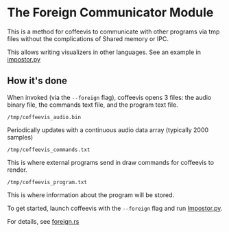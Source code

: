 # The Foreign Communicator Module

This is a method for coffeevis to communicate with other
programs via tmp files without the complications of
Shared memory or IPC.

This allows writing visualizers in other languages.
See an example in [impostor.py](src/visualizers/milk/impostor.py)

## How it's done

When invoked (via the `--foreign` flag), coffeevis opens
3 files: the audio binary file, the commands text file,
and the program text file.

```
/tmp/coffeevis_audio.bin
```
Periodically updates with a continuous audio data array (typically 2000 samples)

```
/tmp/coffeevis_commands.txt
```
This is where external programs send in draw commands for coffeevis to render.

```
/tmp/coffeevis_program.txt
```
This is where information about the program will be stored.

To get started, launch coffeevis with the `--foreign` flag and run [Impostor.py](../visualizers/impostor.py).

For details, see [foreign.rs](foreign.rs)
